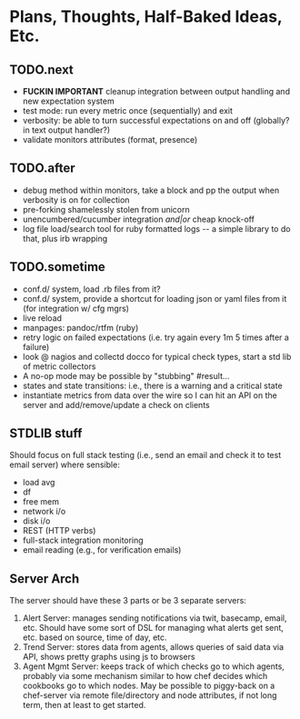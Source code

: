 # Plans, Thoughts, Half-Baked Ideas, Etc. #

## TODO.next ##
* **FUCKIN IMPORTANT** cleanup integration between output handling and new expectation system
* test mode: run every metric once (sequentially) and exit
* verbosity: be able to turn successful expectations on and off (globally? in text output handler?)
* validate monitors attributes (format, presence)

## TODO.after ##
* debug method within monitors, take a block and pp the output when verbosity is on for collection
* pre-forking shamelessly stolen from unicorn
* unencumbered/cucumber integration *and|or* cheap knock-off
* log file load/search tool for ruby formatted logs -- a simple library to do that, plus irb wrapping

## TODO.sometime ##
* conf.d/ system, load .rb files from it?
* conf.d/ system, provide a shortcut for loading json or yaml files from it (for integration w/ cfg mgrs)
* live reload
* manpages: pandoc/rtfm (ruby)
* retry logic on failed expectations (i.e. try again every 1m 5 times after a failure)
* look @ nagios and collectd docco for typical check types, start a std lib
of metric collectors
* A no-op mode may be possible by "stubbing" #result...
* states and state transitions: i.e., there is a warning and a critical state
* instantiate metrics from data over the wire so I can hit an API on the server and add/remove/update a check on clients
 
## STDLIB stuff ##
Should focus on full stack testing (i.e., send an email and check it to test email server) where sensible:

* load avg
* df
* free mem
* network i/o
* disk i/o
* REST (HTTP verbs)
* full-stack integration monitoring
* email reading (e.g., for verification emails)

## Server Arch ##
The server should have these 3 parts or be 3 separate servers:

1. 	Alert Server: 
   	manages sending notifications via twit, basecamp, email, etc. Should have some sort of
   	DSL for managing what alerts get sent, etc. based on source, time of day, etc.
2.	Trend Server: 
		stores data from agents, allows queries of said data via API, shows pretty
		graphs using js to browsers
3.	Agent Mgmt Server:
		keeps track of which checks go to which agents, probably via some mechanism
		similar to how chef decides which cookbooks go to which nodes. May be possible
		to piggy-back on a chef-server via remote file/directory and node attributes,
		if not long term, then at least to get started.
